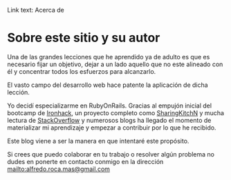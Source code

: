Link text: Acerca de

# Sobre este sitio y su autor

Una de las grandes lecciones que he aprendido ya de adulto es que es necesario fijar un objetivo, dejar a un lado aquello que no este alineado con él y concentrar todos los esfuerzos para alcanzarlo.

El vasto campo del desarrollo web hace patente la aplicación de dicha lección.

Yo decidí especializarme en RubyOnRails. Gracias al empujón inicial del bootcamp de [Ironhack](http://ironhack.com), un proyecto completo como [SharingKitchN](http://sharingkitchn.com) y mucha lectura de [StackOverflow](http://stackoverflow.com/) y numerosos blogs ha llegado el momento de materializar mi aprendizaje y empezar a contribuir por lo que he recibido.

Este blog viene a ser la manera en que intentaré este propósito.

Si crees que puedo colaborar en tu trabajo o resolver algún problema no dudes en ponerte en contacto conmigo en la dirección <mailto:alfredo.roca.mas@gmail.com>

